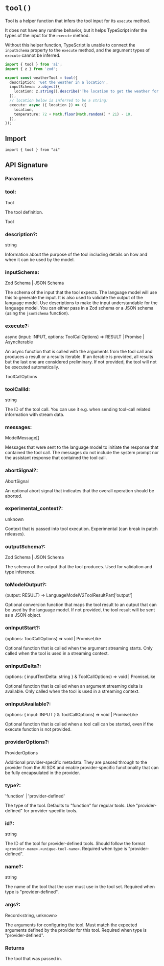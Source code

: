 # `tool()`

Tool is a helper function that infers the tool input for its `execute` method.

It does not have any runtime behavior, but it helps TypeScript infer the types of the input for the `execute` method.

Without this helper function, TypeScript is unable to connect the `inputSchema` property to the `execute` method,
and the argument types of `execute` cannot be inferred.

```ts
import { tool } from 'ai';
import { z } from 'zod';

export const weatherTool = tool({
  description: 'Get the weather in a location',
  inputSchema: z.object({
    location: z.string().describe('The location to get the weather for'),
  }),
  // location below is inferred to be a string:
  execute: async ({ location }) => ({
    location,
    temperature: 72 + Math.floor(Math.random() * 21) - 10,
  }),
});
```

## Import

```
import { tool } from "ai"
```

## API Signature

### Parameters

### tool:

Tool

The tool definition.

Tool

### description?:

string

Information about the purpose of the tool including details on how and when it can be used by the model.

### inputSchema:

Zod Schema | JSON Schema

The schema of the input that the tool expects. The language model will use this to generate the input. It is also used to validate the output of the language model. Use descriptions to make the input understandable for the language model. You can either pass in a Zod schema or a JSON schema (using the `jsonSchema` function).

### execute?:

async (input: INPUT, options: ToolCallOptions) => RESULT | Promise<RESULT> | AsyncIterable<RESULT>

An async function that is called with the arguments from the tool call and produces a result or a results iterable. If an iterable is provided, all results but the last one are considered preliminary. If not provided, the tool will not be executed automatically.

ToolCallOptions

### toolCallId:

string

The ID of the tool call. You can use it e.g. when sending tool-call related information with stream data.

### messages:

ModelMessage[]

Messages that were sent to the language model to initiate the response that contained the tool call. The messages do not include the system prompt nor the assistant response that contained the tool call.

### abortSignal?:

AbortSignal

An optional abort signal that indicates that the overall operation should be aborted.

### experimental_context?:

unknown

Context that is passed into tool execution. Experimental (can break in patch releases).

### outputSchema?:

Zod Schema | JSON Schema

The schema of the output that the tool produces. Used for validation and type inference.

### toModelOutput?:

(output: RESULT) => LanguageModelV2ToolResultPart['output']

Optional conversion function that maps the tool result to an output that can be used by the language model. If not provided, the tool result will be sent as a JSON object.

### onInputStart?:

(options: ToolCallOptions) => void | PromiseLike<void>

Optional function that is called when the argument streaming starts. Only called when the tool is used in a streaming context.

### onInputDelta?:

(options: { inputTextDelta: string } & ToolCallOptions) => void | PromiseLike<void>

Optional function that is called when an argument streaming delta is available. Only called when the tool is used in a streaming context.

### onInputAvailable?:

(options: { input: INPUT } & ToolCallOptions) => void | PromiseLike<void>

Optional function that is called when a tool call can be started, even if the execute function is not provided.

### providerOptions?:

ProviderOptions

Additional provider-specific metadata. They are passed through to the provider from the AI SDK and enable provider-specific functionality that can be fully encapsulated in the provider.

### type?:

'function' | 'provider-defined'

The type of the tool. Defaults to "function" for regular tools. Use "provider-defined" for provider-specific tools.

### id?:

string

The ID of the tool for provider-defined tools. Should follow the format `<provider-name>.<unique-tool-name>`. Required when type is "provider-defined".

### name?:

string

The name of the tool that the user must use in the tool set. Required when type is "provider-defined".

### args?:

Record<string, unknown>

The arguments for configuring the tool. Must match the expected arguments defined by the provider for this tool. Required when type is "provider-defined".

### Returns

The tool that was passed in.
